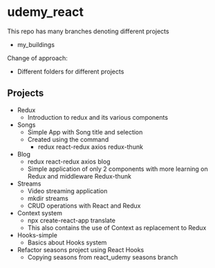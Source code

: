 # udemy_react

This repo has many branches denoting different projects
* my_buildings

Change of approach:
* Different folders for different projects

## Projects
* Redux
    * Introduction to redux and its various components
* Songs
    * Simple App with Song title and selection
    * Created using the command
        * redux react-redux axios redux-thunk
* Blog
    * redux react-redux axios blog
    * Simple application of only 2 components with more learning on Redux and middleware Redux-thunk
* Streams
    * Video streaming application
    * mkdir streams
    * CRUD operations with React and Redux  
* Context system
    * npx create-react-app translate
    * This also contains the use of Context as replacement to Redux
* Hooks-simple
    * Basics about Hooks system
* Refactor seasons project using React Hooks
    * Copying seasons from react_udemy seasons branch
    

